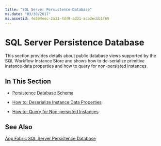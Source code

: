 ```yaml
---
title: "SQL Server Persistence Database"
ms.date: "03/30/2017"
ms.assetid: 4e594eec-2a31-4d49-ad31-aca2ecbb1f69
---
```

# SQL Server Persistence Database
This section provides details about public database views supported by the SQL Workflow Instance Store and shows how to de-serialize primitive instance data properties and how to query for non-persisted instances.  
  
## In This Section  
  
- [Persistence Database Schema](../../../docs/framework/windows-workflow-foundation/persistence-database-schema.md)  
  
- [How to: Deserialize Instance Data Properties](../../../docs/framework/windows-workflow-foundation/how-to-deserialize-instance-data-properties.md)  
  
- [How to: Query for Non-persisted Instances](../../../docs/framework/windows-workflow-foundation/how-to-query-for-non-persisted-instances.md)  
  
## See Also  
 [App Fabric SQL Server Persistence Database](http://go.microsoft.com/fwlink/?LinkID=201202&clcid=0x409)
